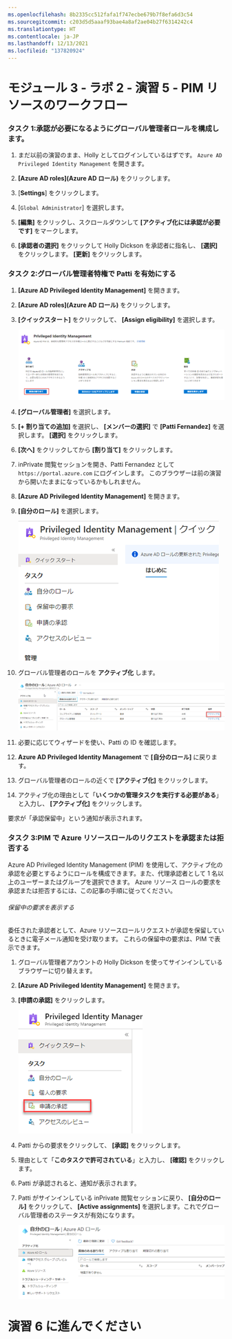 ```yaml
---
ms.openlocfilehash: 8b2335cc512fafa1f747ecbe679b7f8efa6d3c54
ms.sourcegitcommit: c203d5d5aaaf93bae4a8af2ae04b27f6314242c4
ms.translationtype: HT
ms.contentlocale: ja-JP
ms.lasthandoff: 12/13/2021
ms.locfileid: "137820924"
---
```

# <a name="module-3---lab-2---exercise-5---pim-resource-workflows"></a>モジュール 3 - ラボ 2 - 演習 5 - PIM リソースのワークフロー


### <a name="task-1--configure-the-global-administrator-role-to-require-approval"></a>タスク 1:承認が必要になるようにグローバル管理者ロールを構成します。

1.  まだ以前の演習のまま、Holly としてログインしているはずです。  `Azure AD Privileged Identity Management` を開きます。

1.  **[Azure AD roles]\(Azure AD ロール)** をクリックします。

1.  [**Settings**] をクリックします。 

1.  [`Global Administrator`] を選択します。

1.  **[編集]** をクリックし、スクロールダウンして **[アクティブ化には承認が必要です]** をマークします。  

2.  **[承認者の選択]** をクリックして Holly Dickson を承認者に指名し、 **[選択]** をクリックします。  **[更新]** をクリックします。


### <a name="task-2-enable-patti-for-global-administrator-privileges"></a>タスク 2:グローバル管理者特権で Patti を有効にする

1.  **[Azure AD Privileged Identity Management]** を開きます。

1.  **[Azure AD roles]\(Azure AD ロール)** をクリックします。

1.  **[クイックスタート]** をクリックして、 **[Assign eligibility]** を選択します。

     ![Screenshot](../Media/ae3755ac-bd82-4e70-a102-ccbfc3aee48f.png)

1.  **[グローバル管理者]** を選択します。

1.  **[+ 割り当ての追加]** を選択し、 **[メンバーの選択]** で **[Patti Fernandez]** を選択します。 **[選択]** をクリックします。

2.  **[次へ]** をクリックしてから **[割り当て]** をクリックします。

1.  inPrivate 閲覧セッションを開き、Patti Fernandez として `https://portal.azure.com` にログインします。  このブラウザーは前の演習から開いたままになっているかもしれません。

1.  **[Azure AD Privileged Identity Management]** を開きます。

1.  **[自分のロール]** を選択します。

     ![Screenshot](../Media/e84f0715-c71e-4b1c-87ed-4e5c0c38d501.png)

1.  グローバル管理者のロールを **アクティブ化** します。

     ![Screenshot](../Media/55eb14b5-540a-4d26-aed7-0b96d162fb31.png)

1.  必要に応じてウィザードを使い、Patti の ID を確認します。

1.  **Azure AD Privileged Identity Management** で **[自分のロール]** に戻ります。

1.  グローバル管理者のロールの近くで **[アクティブ化]** をクリックします。

1.  アクティブ化の理由として「**いくつかの管理タスクを実行する必要がある**」と入力し、 **[アクティブ化]** をクリックします。

要求が「承認保留中」という通知が表示されます。


### <a name="task-3-approve-or-deny-requests-for-azure-resource-roles-in-pim"></a>タスク 3:PIM で Azure リソースロールのリクエストを承認または拒否する


Azure AD Privileged Identity Management (PIM) を使用して、アクティブ化の承認を必要とするようにロールを構成できます。また、代理承認者として 1 名以上のユーザーまたはグループを選択できます。 Azure リソース ロールの要求を承認または拒否するには、この記事の手順に従ってください。


###### <a name="view-pending-requests"></a>保留中の要求を表示する


委任された承認者として、Azure リソースロールリクエストが承認を保留しているときに電子メール通知を受け取ります。 これらの保留中の要求は、PIM で表示できます。


1.  グローバル管理者アカウントの Holly Dickson を使ってサインインしているブラウザーに切り替えます。

1.  **[Azure AD Privileged Identity Management]** を開きます。

1.  **[申請の承認]** をクリックします。

     ![Screenshot](../Media/fbc2f18d-f5a2-4139-b92d-7c19311aec1c.png)

1.  Patti からの要求をクリックして、 **[承認]** をクリックします。

1.  理由として「**このタスクで許可されている**」と入力し、 **[確認]** をクリックします。

1.  Patti が承認されると、通知が表示されます。

1.  Patti がサインインしている inPrivate 閲覧セッションに戻り、 **[自分のロール]** をクリックして、 **[Active assignments]** を選択します。これでグローバル管理者のステータスが有効になります。

     ![Screenshot](../Media/fe734263-57c8-4cc9-b79f-848d7d4f9488.png)


# <a name="continue-to-exercise-6"></a>演習 6 に進んでください
